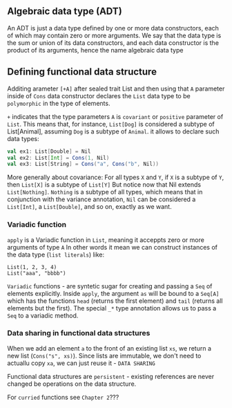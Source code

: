 
## Algebraic data type (ADT)
An ADT is just a data type defined by one or more data constructors, each of which may contain zero or more arguments. 
We say that the data type is the sum or union of its data constructors, and each data constructor is the product of its 
arguments, hence the name algebraic data type

## Defining functional data structure

Additing arameter `[+A]` after sealed trait List and then using that `A` parameter inside of `Cons` data constructor declares the `List` 
 data type to be `polymorphic` in the type of elements.
 
 `+` indicates that the type parameters `A` is `covariant` or `positive` parameter of `List`.
 This means that, for instance, `List[Dog]` is considered a subtype of List[Animal],
 assuming `Dog` is a subtype of `Animal`.
 it allows to declare such data types:
 
 ```scala
val ex1: List[Double] = Nil
val ex2: List[Int] = Cons(1, Nil)
val ex3: List[String] = Cons("a", Cons("b", Nil))
```

More generally about covariance:
For all types `X` and `Y`, if `X` is a subtype of `Y`, then `List[X]` is a subtype of `List[Y]`
But notice now that Nil extends `List[Nothing]`. `Nothing` is a subtype of all types,
which means that in conjunction with the variance annotation, `Nil` can be considered
a `List[Int]`, a `List[Double]`, and so on, exactly as we want.

### Variadic function
`apply` is a Variadic function in `List`, meaning it acceppts zero or more arguments of type `A`
In other words it mean we can construct instances of the data type (`list literals`) like:

```scla
List(1, 2, 3, 4)
List("aaa", "bbbb")
```

`Variadic` functions - are syntetic sugar for creating and passing a `Seq` of elements explicitly.
Inside `apply`, the argument `as` will be bound to a `Seq[A]` which has the functions `head` (returns the first element) and `tail` (returns all
elements but the first). The special `_*` type annotation allows us to pass a `Seq` to a variadic method.

### Data sharing in functional data structures
When we add an element `a` to the front of an existing list `xs`, we return a new list (`Cons("s", xs)`).
 Since lists are immutable, we don't need to actuallu copy `xa`, we can just reuse it - `DATA SHARING`
 
Functional data structures are `persistent` - existing references are never changed be operations on the data structure.


For `curried` functions see `Chapter 2`???